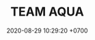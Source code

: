 ---
layout: teamCard3
permalink: /team/:title.html
categories: LA2024JN 
maincover: /assets/logos/BDLF.png
puntosLJMAYO24: 17
date: 2020-08-29 10:29:20 +0700
title: TEAM AQUA
route: /liga-naranja
tag: johto042024
color: black
puntosLJ202404: 12
grupo: sur
background: '#F16C38'
cover: /assets/backCard.png
team: TEAM AQUA
ID: TA
puntos: 
pj: 
#PARTIDO 1
j1: RONDA 1
p1: TEAM AQUA
pp1: DESCANSO
bg1: rock rock
r1: 
rr1: 
pt1: 
pj1: 
#PARTIDO 2
j2: RONDA 2
p2: LEGION MEW
pp2: TEAM AQUA
bg2: rock rock
r2: 
rr2: 
pt2: 
pj2: 
#PARTIDO 3
j3: RONDA 3
p3: TEAM AQUA
pp3: IL REBORN
bg3: rock
r3: 
rr3: 
pt3: 
pj3: 
#PARTIDO 4
j4: RONDA 4
p4: TEAM AQUA
pp4: LEGION P&S
bg4: rock 
r4: 
rr4: 
pt4: 
pj4: 
#PARTIDO 5
j5: RONDA 5
p5: TEAM AQUA
pp5: EK BLACK
bg5: rock 
r5: 
rr5: 
pt5: 
pj5: 1
#PARTIDO 6
j6: RONDA 6
p6: TEAM AQUA
pp6: STAR-TEC
bg6: rock 
r6: 
rr6: 
pt6: 
pj6: 
#PARTIDO 7
j7: RONDA 7
p7:  POA GIRLS
pp7: TEAM AQUA
bg7: rock 
r7: 
rr7: 
pt7: 
pj7: 
#PARTIDO 8
j8: RONDA 8
p8: TEAM AQUA
pp8: RISING STARS
bg8: rock 
rr8: 
r8: 
pt8: 
pj8: 
#PARTIDO 9
j9: RONDA 9
p9: TEAM AQUA
pp9: LOT
bg9: rock
r9: 
rr9: 
pt9: 
pj9: 
#PARTIDO 10
j10: RONDA 10
p10: TEAM AQUA
pp10: 7DS
bg10: rock 
r10: 
rr10: 
pt10: 
pj10: 
#PARTIDO 11
j11: RONDA 11
p11: TEAM AQUA
pp11: TSA
bg11: rock 
r11: 
rr11: 
pt11: 
pj11: 
stream: <i class="fa-brands fa-twitch text-white"></i>
dia: 25
hora: '21:10'
# pj: 11
# pt1: 1
# pt2: 3
# pt3: 2
# pt4: 3
# pt5: 0
# pt6: 3
# pt7: 0
# pt8: 1
# pt9: 0
# pt10: 1
# pt11: 3
# p1: ZODIAC
# r1: 2
# bg1: rock bg-warning
# rr1: 1
# pp1: DFS DMD
# p2: DFS DMD
# r2: 3
# rr2: 0
# bg2: rock bg-success
# pp2: MBO
# p3: DFS DMD
# r3: 2
# bg3: rock bg-info
# rr3: 1
# pp3: LAST BREATH
# p4:  DFS RUBY
# r4: 0
# bg4: rock bg-success
# rr4: 3
# pp4: DFS DMD
# p5:  no smite
# r5: 3
# bg5: rock bg-danger
# rr5: 0
# pp5: dfs dmd
# p6: jas
# r6: 0
# rr6: 3
# bg6: rock bg-success
# pp6: dfs dmd
# p7:  DFS DMD
# r7: 0
# rr7: 2
# bg7: rock bg-danger
# pp7: SOJ
# p8:  DFS DMD
# r8: 1
# bg8: rock bg-warning
# rr8: 2
# pp8: T. SATISFACTION
# p9:  DFS DMD
# r9: 0
# bg9: rock bg-danger
# rr9: 3
# pp9: S. VANGUARD
# p10:  HGO
# r10: 2
# rr10: 1
# bg10: rock bg-warning
# pp10: DFS DM
# p11: hg regios
# r11: 0
# rr11: 3
# bg11: rock bg-success
# pp11: dfs dmd
##torneos
rango: ACERO
bg: bg-johto 
torneo1: Lj my24
tps1: IN PROGRESS
tb1: card-johto
timg1: /assets/logos/LIGA-JOHTO.png
---
